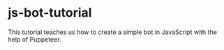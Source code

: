 # js-bot-tutorial
This tutorial teaches us how to create a simple bot in JavaScript with the help of Puppeteer.
